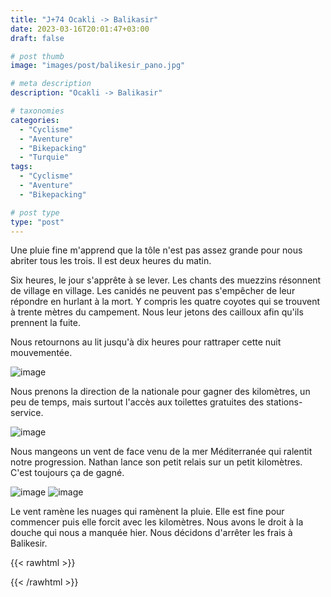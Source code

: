```yaml
---
title: "J+74 Ocakli -> Balikasir"
date: 2023-03-16T20:01:47+03:00
draft: false

# post thumb
image: "images/post/balikesir_pano.jpg"

# meta description
description: "Ocakli -> Balikasir"

# taxonomies
categories:
  - "Cyclisme" 
  - "Aventure" 
  - "Bikepacking"
  - "Turquie" 
tags:
  - "Cyclisme" 
  - "Aventure" 
  - "Bikepacking" 

# post type
type: "post"
---
```


Une pluie fine m'apprend que la tôle n'est pas assez grande pour nous abriter tous les trois. Il est deux heures du matin.

Six heures, le jour s'apprête à se lever. Les chants des muezzins résonnent de village en village. Les canidés ne peuvent pas s'empêcher de leur répondre en hurlant à la mort. Y compris les quatre coyotes qui se trouvent à trente mètres du campement. Nous leur jetons des cailloux afin qu'ils prennent la fuite. 

Nous retournons au lit jusqu'à dix heures pour rattraper cette nuit mouvementée. 

![image](../../images/post/balikesir_camp.jpg)

Nous prenons la direction de la nationale pour gagner des kilomètres, un peu de temps, mais surtout l'accès aux toilettes gratuites des stations-service. 

![image](../../images/post/balikesir_oies.jpg)

Nous mangeons un vent de face venu de la mer Méditerranée qui ralentit notre progression. Nathan lance son petit relais sur un petit kilomètres. C'est toujours ça de gagné. 

![image](../../images/post/balikesir_drapeau.jpg)
![image](../../images/post/balikesir_eoliennes.jpg)

Le vent ramène les nuages qui ramènent la pluie. Elle est fine pour commencer puis elle forcit avec les kilomètres. Nous avons le droit à la douche qui nous a manquée hier. Nous décidons d'arrêter les frais à Balikesir. 
 
{{< rawhtml >}} 
<div class="strava-embed-placeholder" data-embed-type="activity" data-embed-id="8724952544"></div><script src="https://strava-embeds.com/embed.js"></script>
{{< /rawhtml >}} 

